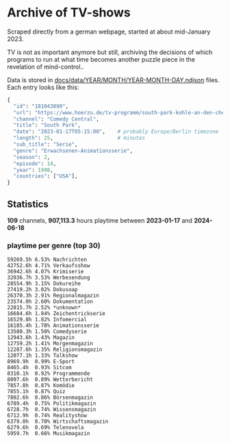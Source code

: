 # Archive of TV-shows

Scraped directly from a german webpage, started at about mid-January 2023.

TV is not as important anymore but still, archiving the decisions of which programs to run at what time
becomes another puzzle piece in the revelation of mind-control.. 

Data is stored in [docs/data/YEAR/MONTH/YEAR-MONTH-DAY.ndjson](docs/data/) files. 
Each entry looks like this:

```python
{
  "id": "181043890", 
  "url": "https://www.hoerzu.de/tv-programm/south-park-kohle-an-den-chefkoch/bid_181043890/", 
  "channel": "Comedy Central", 
  "title": "South Park", 
  "date": "2023-01-17T05:15:00",    # probably Europe/Berlin timezone 
  "length": 25,                     # minutes 
  "sub_title": "Serie", 
  "genre": "Erwachsenen-Animationsserie", 
  "season": 2, 
  "episode": 14, 
  "year": 1998, 
  "countries": ["USA"],
}
```

## Statistics

**109** channels, **907,113.3** hours playtime between **2023-01-17** and **2024-06-18**


### playtime per genre (top 30)

    59269.5h 6.53% Nachrichten
    42752.6h 4.71% Verkaufsshow
    36942.6h 4.07% Krimiserie
    32036.7h 3.53% Werbesendung
    28554.9h 3.15% Dokureihe
    27419.2h 3.02% Dokusoap
    26370.3h 2.91% Regionalmagazin
    23574.0h 2.60% Dokumentation
    22815.7h 2.52% *unknown*
    16684.6h 1.84% Zeichentrickserie
    16529.8h 1.82% Infomercial
    16185.4h 1.78% Animationsserie
    13580.3h 1.50% Comedyserie
    12943.6h 1.43% Magazin
    12759.2h 1.41% Morgenmagazin
    12287.6h 1.35% Religionsmagazin
    12077.1h 1.33% Talkshow
    8969.9h  0.99% E-Sport
    8465.4h  0.93% Sitcom
    8310.1h  0.92% Programmende
    8097.6h  0.89% Wetterbericht
    7857.8h  0.87% Komödie
    7855.1h  0.87% Quiz
    7802.6h  0.86% Börsenmagazin
    6789.4h  0.75% Politikmagazin
    6728.7h  0.74% Wissensmagazin
    6712.9h  0.74% Realityshow
    6379.0h  0.70% Wirtschaftsmagazin
    6279.6h  0.69% Telenovela
    5959.7h  0.66% Musikmagazin
